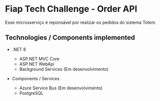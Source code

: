 # Fiap Tech Challenge - Order API
Esse microsserviço é reponsável por realizar os pedidos do sistema Totem

## Technologies / Components implemented

- .NET 8
    - ASP.NET MVC Core
    - ASP.NET WebApi 
    - Background Services (Em desenvolvimento)

- Components / Services
    - Azure Service Bus (Em desenvolvimento)
    - PostgreSQL
